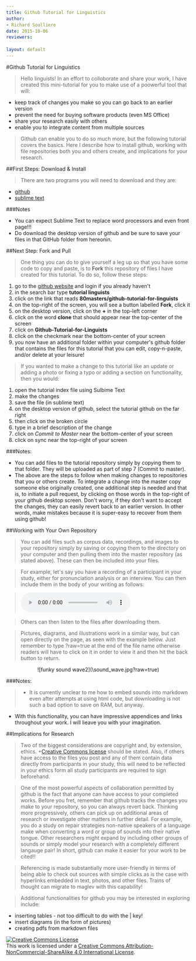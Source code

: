 ```yaml
---
title: Github Tutorial for Linguistics
author:
- Richard Soulliere
date: 2015-10-06
reviewers:

layout: default
---
```



#Github Tutorial for Linguistics

> Hello linguists!  In an effort to colloborate and share your work, I have created this mini-tutorial for you to make use of a poowerful tool that will:
* keep track of changes you make so you can go back to an earlier version
* prevent the need for buying software products (even MS Office)
* share your research easily with others
* enable you to integrate content from multiple sources

> Github can enable you to do so much more, but the following tutorial covers the basics.  Here I describe how to install github, working with file repositories both you and others create, and implications for your research.
 

##First Steps: Download & Install

> There are two programs you will need to download and they are:
+ [github](https://desktop.github.com/)
+ [sublime text](http://www.sublimetext.com/2)

###Notes
+ You can expect Sublime Text to replace word processors and even front page!!!
+ Do download the desktop version of github and be sure to save your files in that GitHub folder from hereonin.

##Next Step: Fork and Pull
>One thing you can do to give yourself a leg up so that you have some code to copy and paste, is to **Fork** this repository of files I have created for this tutorial.  To do so, follow these steps:

1. go to the [github website](https://github.com) and login if you already haven't
2. in the search bar type **tutorial linguists**
3. click on the link that reads **80masters/github-tutorial-for-linguists**
4. on the top-right of the screen, you will see a button labelled **Fork**, click it
5. on the desktop version, click on the **\+** in the top-left corner
6. click on the word **clone** that should appear near the top-center of the screen
7. click on **Github-Tutorial-for-Linguists**
8. click on the checkmark near the bottom-center of your screen 
9. you now have an additional folder within your computer's github folder that contains the files for this tutorial that you can edit, copy-n-paste, and/or delete at your leisure!

>If you wanted to make a change to this tutorial like an update or adding a photo or fixing a typo or adding a section on functionality, then you would:
1. open the tutorial index file using Sulbime Text
2. make the changes
3. save the file \(in sublime text\)
4. on the desktop version of github, select the tutorial github on the far right
5. then click on the broken circle
6. type in a brief description of the change
7. click on *Commit to Master* near the bottom-center of your screen
8. click on sync near the top-right of your screen

###Notes:
+ You can add files to the tutorial repository simply by copying them to that folder.  They will be uploaded as part of step 7 \(Commit to master\).
+ The above are the steps to follow when making changes to repositories that you or others create.  To integrate a change into the master copy someone else originally created, one additional step is needed and that is, to initiate a pull request, by clicking on those words in the top-right of your github desktop screen.  Don't worry, if they don't want to accept the changes, they can easily revert back to an earlier version. In other words, make mistakes because it is super-easy to recover from them using github!

##Working with Your Own Repository
> You can add files such as corpus data, recordings, and images to your repository simply by saving or copying them to the directory on your computer and then pulling them into the master repository \(as stated above\).  These can then be included into your files.

> For example, let's say you have a recording of a participant in your study, either for pronunciation analysis or an interview.  You can then include them in the body of your writing as follows:

> ![Participant 1 Interview](\test_recording.mp3)

> Others can then listen to the files after downloading them.

> Pictures, diagrams, and illustrations work in a similar way, but can open directly on the page, as seen with the example below.  Just remember to type ?raw=true at the end of the file name otherwise readers will have to click on it in order to view it and then hit the back button to return.

<center>![funky sound wave2](\sound_wave.jpg?raw=true)</center>

###Notes:
> + It is currently unclear to me how to embed sounds into markdown even after attempts at using html code, but downloading is not such a bad option to save on RAM, but anyway.
+ With this functionality, you can have impressive appendices and links throughout your work.  I will lieave you with your imagination.

##Implications for Research
> Two of the biggest considerations are copyright and, by extension, ethics.  +[Creative Commons license](https://creativecommons.org/licenses/) should be stated.  Also, if others have access to the files you post and any of them contain data directly from participants in your study, this will need to be reflected in your ethics form all study participants are required to sign beforehand.

> One of the most powerful aspects of collaboration permitted by github is the fact that anyone can have access to your completed works.  Before you fret, remember that github tracks the changes you make to your repository, so you can always revert back.  Thinking more progressively, others can pick up on additional areas of research or investigate other matters in further detail.  For example, you do a study on repair strategies non-native speakers of a language make when converting a word or group of sounds into their native tongue.  Other researchers might expand by including other groups of sounds or simply model your research with a completely different langauge pair!  In short, github can make it easier for your work to be cited!!

> Referencing is made substantially more user-friendly in terms of being able to check out sources with simple clicks as is the case with hyperlinks embedded in text, photos, and other files.  Trains of thought can migrate to maglev with this capability!

> Additional functionalities for github you may be interested in exploring include:
* inserting tables - not too difficult to do with the | key!
* insert diagrams \(in the form of pictures\)
* creating pdfs from markdown files 

<p><a rel="license" href="http://creativecommons.org/licenses/by-nc-sa/4.0/"><img alt="Creative Commons License" style="border-width:0" src="https://i.creativecommons.org/l/by-nc-sa/4.0/80x15.png" /></a><br />This work is licensed under a <a rel="license" href="http://creativecommons.org/licenses/by-nc-sa/4.0/">Creative Commons Attribution-NonCommercial-ShareAlike 4.0 International License</a>.</p>
